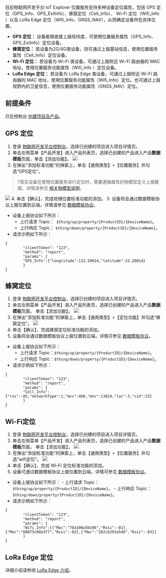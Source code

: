 目前物联网开发平台 IoT Explorer 位置服务支持多种设备定位属性，包括 GPS 定位（GPS_Info、GPS_ExtInfo）、蜂窝定位（Cell_Info）、 Wi-Fi 定位（Wifi_Info ）以及 LoRa Edge 定位（Wifi_Info、GNSS_NAV），从而确定设备所在具体位置。
- **GPS 定位：** 设备能够直接上报经纬度，可使用位置服务属性（GPS_Info、GPS_ExtInfo）定位设备。
- **蜂窝定位：** 若设备为2G/4G类设备，则可通过上报基站信息，使用位置服务属性（Cell_Info）定位设备。
- **Wi-Fi 定位：** 若设备为 Wi-Fi 类设备，可通过上报附近 Wi-Fi 路由器的 MAC 地址，使用位置服务功能属性（Wifi_Info ）定位设备。
- **LoRa Edge 定位：** 若设备为 LoRa Edge 类设备，可通过上报附近 Wi-Fi 路由器的 MAC 地址，使用位置服务功能属性（Wifi_Info）定位。也可通过上报视野内的卫星信息，使用位置服务功能属性（GNSS_NAV）定位。



## 前提条件

已在控制台 [创建项目及产品](https://cloud.tencent.com/document/product/1081/34739)。

## GPS 定位
1. 登录 [物联网开发平台控制台](https://console.cloud.tencent.com/iotexplorer)，选择已创建的项目进入项目详情页。
2. 单击左侧菜单【产品开发】进入产品列表页，选择已创建的产品进入产品**数据模板**页面，单击【添加功能】。
![](https://main.qcloudimg.com/raw/21098f8135d3793b692c79d24afea9c9.png)
3. 在弹出“添加标准功能”的弹窗上，单击【通用类型】>【位置服务】并勾选“GPS定位”。
>?真实设备在使用位置服务进行定位时，需要遵循属性的物模型定义上报数据，详情请参见 [相关物模型说明](https://cloud.tencent.com/document/product/1081/50280)。
>
![](https://main.qcloudimg.com/raw/acb779bab705bd68e12afe482e621f94.png)
4. 单击【确认】，完成地理位置标准功能的添加。
5. 设备将会通过数据模板协议上报位置到云端，详情请参见 [数据模板协议](https://cloud.tencent.com/document/product/1081/34916)。
 - 设备上报协议如下所示：
    - 上行请求 Topic：` $thing/up/property/{ProductID}/{DeviceName}`。
    - 上行响应 Topic： `$thing/down/property/{ProductID}/{DeviceName}`。
 - 请求示例如下所示：
```plaintext
{  
		"clientToken": "123",  
		"method": "report",
		"params": {    
		"GPS_Info":{"longtitude":112.59014,"latitude":22.28014}  
		} 
}
```

## 蜂窝定位

1. 登录 [物联网开发平台控制台](https://console.cloud.tencent.com/iotexplorer)，选择已创建的项目进入项目详情页。
2. 单击左侧菜单【产品开发】进入产品列表页，选择已创建的产品进入产品**数据模板**页面， 单击【添加功能】。
![](https://main.qcloudimg.com/raw/21098f8135d3793b692c79d24afea9c9.png)
3. 在弹出“添加标准功能”的弹窗上，单击【通用类型】>【定位功能】并勾选“蜂窝定位”。
![](https://main.qcloudimg.com/raw/577f6232db08eab7e761db1ded748763.png)
4. 单击【确认】，完成蜂窝定位标准功能的添加。
5. 设备将会通过数据模板协议上报位置到云端，详情可参见 [数据模板协议](https://cloud.tencent.com/document/product/1081/34916)。
 - 设备上报协议如下所示：
    - 上行请求 Topic：`$thing/up/property/{ProductID}/{DeviceName}`。
    - 上行响应 Topic：`$thing/down/property/{ProductID}/{DeviceName}`。
 - 请求示例如下所示：
```plaintext
{  
		"clientToken": "123",  
		"method": "report",
		"params": {
		"Cell_Info": {"rss":-85,"networkType":1,"mcc":460,"mnc":13824,"lac":3,"cid":33}
		} 
}
```


## Wi-Fi定位

1. 登录 [物联网开发平台控制台](https://console.cloud.tencent.com/iotexplorer)，选择已创建的项目进入项目详情页。
2. 单击左侧菜单【产品开发】进入产品列表页，选择已创建的产品进入产品**数据模板**页面， 单击【添加功能】。
   ![](https://main.qcloudimg.com/raw/21098f8135d3793b692c79d24afea9c9.png)
3. 在弹出“添加标准功能”的弹窗上，单击【通用类型】>【位置服务】并勾选“wifi定位”。
   ![](https://main.qcloudimg.com/raw/1a7b612bfa11fbe0ae76c3e6479b68de.png)
4. 单击【确认】，完成 Wi-Fi 定位标准功能的添加。
5. 设备可通过数据模板协议上报位置到云端，详情可参见 [数据模板协议](https://cloud.tencent.com/document/product/1081/34916)。
 - 设备上报协议如下所示：
		- 上行请求 Topic：`$thing/up/property/{ProductID}/{DeviceName}`。
		- 上行响应 Topic：`$thing/down/property/{ProductID}/{DeviceName}`。
 - 请求示例如下所示：
```plaintext
{  
		"clientToken": "123",  
		"method": "report",
		"params": {
		"Wifi_Info":[{"Mac":"78a106a5b166","Rssi":-81},{"Mac":"608f5c66b3f7","Rssi":-82},{"Mac":"282cb293a5d6","Rssi":-83}]
		} 
}
```


## LoRa Edge 定位
详细介绍请参阅 [LoRa Edge 介绍](https://cloud.tencent.com/document/product/1081/71441)。
